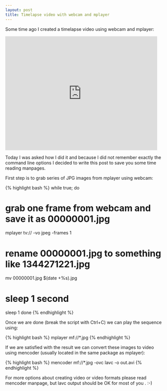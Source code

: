 ```yaml
---
layout: post
title: Timelapse video with webcam and mplayer
---
```


Some time ago I created a timelapse video using webcam and mplayer:

<iframe width="480" height="360" src="http://www.youtube.com/embed/HHfIg74Walc" frameborder="0" allowfullscreen></iframe>

Today I was asked how I did it and because I did not remember exactly the command line options I decided to write this post to save you some time reading manpages.

First step is to grab series of JPG images from mplayer using webcam:

{% highlight bash %}
while true; do
  # grab one frame from webcam and save it as 00000001.jpg
  mplayer tv:// -vo jpeg -frames 1
  # rename 00000001.jpg to something like 1344271221.jpg
  mv 00000001.jpg $(date +%s).jpg
  # sleep 1 second
  sleep 1
done
{% endhighlight %}

Once we are done (break the script with Ctrl+C) we can play the sequence using:

{% highlight bash %}
mplayer mf://*.jpg
{% endhighlight %}

If we are satisfied with the result we can convert these images to video using mencoder (usually located in the same package as mplayer):

{% highlight bash %}
mencoder mf://*.jpg -ovc lavc -o out.avi
{% endhighlight %}

For more options about creating video or video formats please read mencoder manpage, but lavc output should be OK for most of you . :-)
